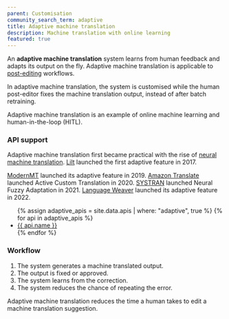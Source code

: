 ```yaml
---
parent: Customisation
community_search_term: adaptive
title: Adaptive machine translation
description: Machine translation with online learning
featured: true
---
```


An **adaptive machine translation** system learns from human feedback and adapts its output on the fly.
Adaptive machine translation is applicable to [post-editing](/workflows/post-editing.md) workflows.

In adaptive machine translation, the system is customised while the human post-editor fixes the machine translation output, instead of after batch retraining.

Adaptive machine translation is an example of online machine learning and human-in-the-loop (HITL).

### API support

Adaptive machine translation first became practical with the rise of [neural machine translation](/approaches/neural-machine-translation.md).
[Lilt](/apis/lilt.md) launched the first adaptive feature in 2017.

[ModernMT](/apis/modernmt.md) launched its adaptive feature in 2019.
[Amazon Translate](/apis/amazon.md) launched Active Custom Translation in 2020.
[SYSTRAN](/apis/systran.md) launched Neural Fuzzy Adaptation in 2021.
[Language Weaver](/apis/language-weaver.md) launched its adaptive feature in 2022.

<ul>
  {% assign adaptive_apis = site.data.apis | where: "adaptive", true %}
  {% for api in adaptive_apis %}
    <li>
    <a href="/{{ api.id }}">
        {{ api.name }}
    </a>
    </li>
  {% endfor %}
</ul>

### Workflow

1. The system generates a machine translated output.
2. The output is fixed or approved.
3. The system learns from the correction.
4. The system reduces the chance of repeating the error.

Adaptive machine translation reduces the time a human takes to edit a machine translation suggestion.
